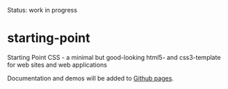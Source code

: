 Status: work in progress

starting-point
==============

Starting Point CSS - a minimal but good-looking html5- and css3-template for web sites and web applications

Documentation and demos will be added to [Github pages](http://davidelbe.github.io/starting-point/).
